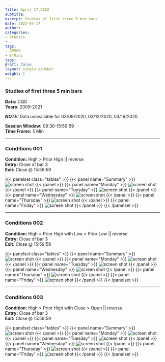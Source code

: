 ```yaml
---
Title: April 17,2022
subtitle: 
excerpt: Studies of first three 5 min bars
date: 2022-04-17
author:
categories:
- Studies 
- 
tags:
- SP500 
- E-Mini 
tags:
draft: false
layout: single-sidebar
weight: 1
---
```




### Studies of first three 5 min bars


**Data:** CQG<br>
**Years:** 2009-2021<br>

_**NOTE:**_ Data unavailable for 03/09/2020, 03/12/2020, 03/16/2020 <br>

**Session Window:** 09:30-15:59:59 <br>
**Time Frame:** 5 Min <br>



---

### Conditions 001

**Condition:**  High > Prior High || reverse <br>
**Entry:** Close of bar 3 <br>
**Exit:**  Close @ 15:59:59






{{< panelset class="tables" >}}
{{< panel name="Summary" >}}
  ![screen shot](20220417_000301.png)
{{< /panel >}}
{{< panel name="Monday" >}}
  ![screen shot](20220417_000296.png)
{{< /panel >}}
{{< panel name="Tuesday" >}}
  ![screen shot](20220417_000297.png)
{{< /panel >}}
{{< panel name="Wednesday" >}}
  ![screen shot](20220417_000298.png)
{{< /panel >}}
{{< panel name="Thursday" >}}
  ![screen shot](20220417_000299.png)
{{< /panel >}}
{{< panel name="Friday" >}}
  ![screen shot](20220417_000300.png)
{{< /panel >}}
{{< /panelset >}}


---


### Conditions 002 

**Condition:**  High > Prior High with Low > Prior Low || reverse <br>
**Entry:** Close of bar 3 <br>
**Exit:**  Close @ 15:59:59





{{< panelset class="tables" >}}
{{< panel name="Summary" >}}
  ![screen shot](20220417_000295.png)
{{< /panel >}}
{{< panel name="Monday" >}}
  ![screen shot](20220417_000288.png)
{{< /panel >}}
{{< panel name="Tuesday" >}}
  ![screen shot](20220417_000291.png)
{{< /panel >}}
{{< panel name="Wednesday" >}}
  ![screen shot](20220417_000292.png)
{{< /panel >}}
{{< panel name="Thursday" >}}
  ![screen shot](20220417_000293.png)
{{< /panel >}}
{{< panel name="Friday" >}}
  ![screen shot](20220417_000294.png)
{{< /panel >}}
{{< /panelset >}}


---


### Conditions 003 


**Condition:**  High > Prior High with Close > Open || reverse <br>
**Entry:** Close of bar 3 <br>
**Exit:**  Close @ 15:59:59

{{< panelset class="tables" >}}
{{< panel name="Summary" >}}
  ![screen shot](20220417_000307.png)
{{< /panel >}}
{{< panel name="Monday" >}}
  ![screen shot](20220417_000302.png)
{{< /panel >}}
{{< panel name="Tuesday" >}}
  ![screen shot](20220417_000303.png)
{{< /panel >}}
{{< panel name="Wednesday" >}}
  ![screen shot](20220417_000304.png)
{{< /panel >}}
{{< panel name="Thursday" >}}
  ![screen shot](20220417_000305.png)
{{< /panel >}}
{{< panel name="Friday" >}}
  ![screen shot](20220417_000306.png)
{{< /panel >}}
{{< /panelset >}}
